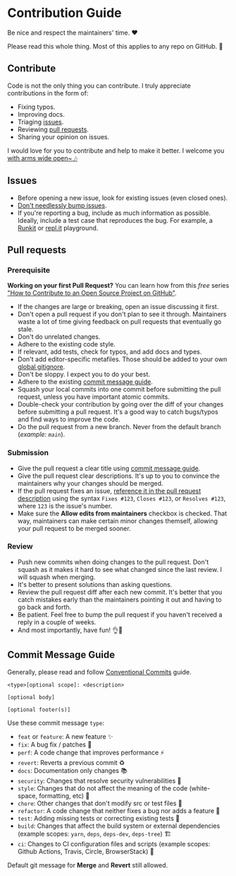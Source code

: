 # Contribution Guide

Be nice and respect the maintainers' time. ❤️

Please read this whole thing. Most of this applies to any repo on GitHub. 🙏

## Contribute

Code is not the only thing you can contribute. I truly appreciate contributions in the form of:

- Fixing typos.
- Improving docs.
- Triaging [issues][latipun-issues].
- Reviewing [pull requests][latipun-pr].
- Sharing your opinion on issues.

I would love for you to contribute and help to make it better. I welcome you [with arms wide open~ 🎶][creed]

## Issues

- Before opening a new issue, look for existing issues (even closed ones).
- [Don't needlessly bump issues][issue-bumping].
- If you're reporting a bug, include as much information as possible. Ideally, include a test case that reproduces the bug. For example, a [Runkit](https://runkit.com) or [repl.it](https://repl.it) playground.

## Pull requests

### Prerequisite

**Working on your first Pull Request?** You can learn how from this _free_ series ["How to Contribute to an Open Source Project on GitHub"][pr-course].

- If the changes are large or breaking, open an issue discussing it first.
- Don't open a pull request if you don't plan to see it through. Maintainers waste a lot of time giving feedback on pull requests that eventually go stale.
- Don't do unrelated changes.
- Adhere to the existing code style.
- If relevant, add tests, check for typos, and add docs and types.
- Don't add editor-specific metafiles. Those should be added to your own [global gitignore][global-gitignore].
- Don't be sloppy. I expect you to do your best.
- Adhere to the existing [commit message guide](#commit-message-guide).
- Squash your local commits into one commit before submitting the pull request, unless you have important atomic commits.
- Double-check your contribution by going over the diff of your changes before submitting a pull request. It's a good way to catch bugs/typos and find ways to improve the code.
- Do the pull request from a new branch. Never from the default branch (_example: `main`_).

### Submission

- Give the pull request a clear title using [commit message guide](#commit-message-guide).
- Give the pull request clear descriptions. It's up to you to convince the maintainers why your changes should be merged.
- If the pull request fixes an issue, [reference it in the pull request description][pr-link-issue] using the syntax `Fixes #123`, `Closes #123`, or `Resolves #123`, where `123` is the issue's number.
- Make sure the **Allow edits from maintainers** checkbox is checked. That way, maintainers can make certain minor changes themself, allowing your pull request to be merged sooner.

### Review

- Push new commits when doing changes to the pull request. Don't squash as it makes it hard to see what changed since the last review. I will squash when merging.
- It's better to present solutions than asking questions.
- Review the pull request diff after each new commit. It's better that you catch mistakes early than the maintainers pointing it out and having to go back and forth.
- Be patient. Feel free to bump the pull request if you haven't received a reply in a couple of weeks.
- And most importantly, have fun! 👌🎉

## Commit Message Guide

Generally, please read and follow [Conventional Commits](http://conventionalcommits.org/) guide.

```git
<type>[optional scope]: <description>

[optional body]

[optional footer(s)]
```

Use these commit message `type`:

- `feat` or `feature`: A new feature ✨
- `fix`: A bug fix / patches 🐛
- `perf`: A code change that improves performance ⚡
- `revert`: Reverts a previous commit ♻️
- `docs`: Documentation only changes 📚
- `security`: Changes that resolve security vulnerabilities 🔐
- `style`: Changes that do not affect the meaning of the code (white-space, formatting, etc) 🎨
- `chore`: Other changes that don't modify src or test files 🧹
- `refactor`: A code change that neither fixes a bug nor adds a feature 🎯
- `test`: Adding missing tests or correcting existing tests 🧪
- `build`: Changes that affect the build system or external dependencies (example scopes: `yarn`, `deps`, `deps-dev`, `deps-tree`) 🏗️
- `ci`: Changes to CI configuration files and scripts (example scopes: Github Actions, Travis, Circle, BrowserStack) 🚚

Default git message for **Merge** and **Revert** still allowed.

<!-- Variables -->

[latipun-issues]: https://github.com/search?q=user%3Alatipun7+user%3Aruppyio+is%3Aissue+is%3Aopen+NOT+%22Dependency+Dashboard%22&type=Issues "Open Issues"
[latipun-pr]: https://github.com/search?q=user%3Alatipun7+user%3Aruppyio+is%3Apr+is%3Aopen+-author%3Aapp%2Fpull+-author%3Aapp%2Fdependabot+-author%3Aapp%2Fdependabot-preview+-author%3Aapp%2Frenovate+-author%3Aapp%2Flatipun-renovates+-author%3Aapp%2Fgithub-actions&type=Issues "Open Pull Requests"
[creed]: https://www.youtube.com/watch?v=99j0zLuNhi8 "Creed - With Arms Wide Open"
[issue-bumping]: https://blog.sindresorhus.com/issue-bumping-e3b9740e2a0 "Issue Bumping"
[pr-course]: https://app.egghead.io/playlists/how-to-contribute-to-an-open-source-project-on-github "How to Contribute to an Open Source"
[global-gitignore]: https://gist.github.com/subfuzion/db7f57fff2fb6998a16c "Global Gitignore"
[pr-link-issue]: https://docs.github.com/en/issues/tracking-your-work-with-issues/linking-a-pull-request-to-an-issue#linking-a-pull-request-to-an-issue-using-a-keyword "Linking a Pull Request to an Issue"
